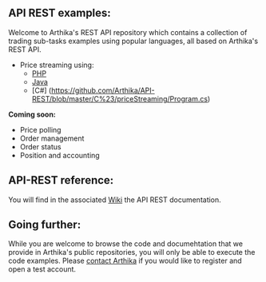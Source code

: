 ## API REST examples:
Welcome to Arthika's REST API repository which contains a collection of trading sub-tasks examples using popular languages, all based on Arthika's REST API.

* Price streaming using:
   * [PHP](https://github.com/Arthika/API-REST/blob/master/PHP/priceStreaming.php)  
   * [Java](https://github.com/Arthika/API-REST/blob/master/Java/priceStreaming/appClientModule/Main.java)
   * [C#] (https://github.com/Arthika/API-REST/blob/master/C%23/priceStreaming/Program.cs)

**Coming soon:**

* Price polling
* Order management
* Order status
* Position and accounting

## API-REST reference:

You will find in the associated [Wiki](https://github.com/Arthika/API-REST/wiki) the API REST documentation.

## Going further:
While you are welcome to browse the code and documehtation that we provide in Arthika's public repositories, you will only be able to execute the code examples. Please [contact Arthika](http://www.arthikatrading.com/contact/) if you would like to register and open a test account.
